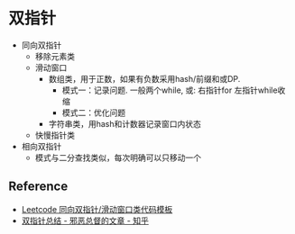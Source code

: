 # 双指针


- 同向双指针
  - 移除元素类
  - 滑动窗口
    - 数组类，用于正数，如果有负数采用hash/前缀和或DP.
      - 模式一：记录问题. 一般两个while, 或: 右指针for 左指针while收缩
      - 模式二：优化问题
    - 字符串类，用hash和计数器记录窗口内状态
  - 快慢指针类
- 相向双指针
  - 模式与二分查找类似，每次明确可以只移动一个


## Reference
- [Leetcode 同向双指针/滑动窗口类代码模板](https://zhuanlan.zhihu.com/p/390570255)
- [双指针总结 - 邪恶总督的文章 - 知乎](https://zhuanlan.zhihu.com/p/553864541)
